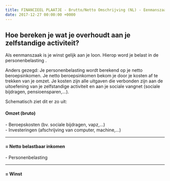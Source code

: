 ```yaml
---
title: FINANCIEEL PLAATJE - Brutto/Netto Omschrijving (NL) - Eenmanszaak
date: 2017-12-27 00:00:00 +0000
---
```

## Hoe bereken je wat je overhoudt aan je zelfstandige activiteit?

Als eenmanszaak is je winst gelijk aan je loon. Hierop word je belast in de personenbelasting .

Anders gezegd: Je personenbelasting wordt berekend op je netto beroepsinkomen. Je netto beroepsinkomen bekom je door je kosten af te trekken van je omzet.  Je kosten zijn alle uitgaven die verbonden zijn aan de uitoefening van je zelfstandige activiteit en aan je sociale vangnet (sociale bijdragen, pensioensparen,...).

Schematisch ziet dit er zo uit:

</div> <div class="box-body"> <div class="sum center" style="margin-top:20px;"> <h4>Omzet (bruto)</h4> <p>- Beroepskosten (bv. sociale bijdragen, vapz,...) <br>- Investeringen (afschrijving van computer, machine,...) <br></p> <hr> <h4>= Netto belastbaar inkomen</h4> <p>- Personenbelasting</p> <hr> <h4>= Winst</h4> </div> </div>